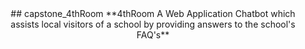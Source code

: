 <center>
## capstone_4thRoom
**4thRoom  A Web Application Chatbot which assists local visitors of a school by providing answers to the school's FAQ's**
</center>
